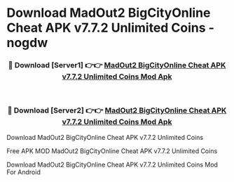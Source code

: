 # Download MadOut2 BigCityOnline Cheat APK v7.7.2 Unlimited Coins - nogdw



<div align="center">
<h3>🔴 Download [Server1] 👉👉 <a href="https://momento.my/?title=MadOut2_BigCityOnline_Cheat_APK_v7.7.2_Unlimited_Coins">MadOut2 BigCityOnline Cheat APK v7.7.2 Unlimited Coins Mod Apk</a></h3><br>

<h3>🔴 Download [Server2] 👉👉 <a href="https://momento.my/?title=MadOut2_BigCityOnline_Cheat_APK_v7.7.2_Unlimited_Coins">MadOut2 BigCityOnline Cheat APK v7.7.2 Unlimited Coins Mod Apk</a></h3>
</div>



Download MadOut2 BigCityOnline Cheat APK v7.7.2 Unlimited Coins 

Free APK MOD MadOut2 BigCityOnline Cheat APK v7.7.2 Unlimited Coins 

Download MadOut2 BigCityOnline Cheat APK v7.7.2 Unlimited Coins Mod For Android
